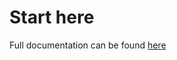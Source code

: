 # Start here



Full documentation can be found [here](https://api.peterportal.org/docs/REST-API/endpoints/)
